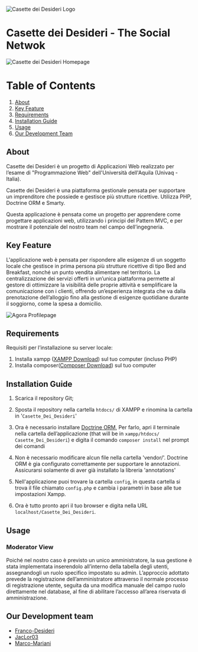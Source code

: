 ![Casette dei Desideri Logo](libs/Smarty/immagini/2.png)

# Casette dei Desideri - The Social Netwok

![Casette dei Desideri Homepage](libs/Smarty/immagini/AgoraHomepage.png)

# Table of Contents

1. [About](#about)
1. [Key Feature](#key-feature)
1. [Requirements](#requirements)
1. [Installation Guide](#installation-guide)
1. [Usage](#usage)
1. [Our Development Team](#our-development-team)

## About

Casette dei Desideri è un progetto di Applicazioni Web realizzato per l’esame di "Programmazione Web" dell'Università dell'Aquila (Univaq - Italia).

Casette dei Desideri è una piattaforma gestionale pensata per supportare un imprenditore che possiede e gestisce più strutture ricettive. Utilizza PHP, Doctrine ORM e Smarty.

Questa applicazione è pensata come un progetto per apprendere come progettare applicazioni web, utilizzando i principi del Pattern MVC, e per mostrare il potenziale del nostro team nel campo dell’ingegneria.

## Key Feature

L'applicazione web è pensata per rispondere alle esigenze di un soggetto locale che gestisce in prima persona più strutture ricettive di tipo Bed and Breakfast, nonché un punto vendita alimentare nel territorio. La centralizzazione dei servizi offerti in un’unica piattaforma permette al gestore di ottimizzare la visibilità delle proprie attività e semplificare la comunicazione con i clienti, offrendo un’esperienza integrata che va dalla prenotazione dell’alloggio fino alla gestione di esigenze quotidiane durante il soggiorno, come la spesa a domicilio.

![Agora Profilepage](libs/Smarty/immagini/AgoraProfile.png)

## Requirements

Requisiti per l’installazione su server locale:

1. Installa xampp ([XAMPP Download](https://www.apachefriends.org/it/download.html)) sul tuo computer (incluso PHP)
1. Installa composer([Composer Download](https://getcomposer.org/download/)) sul tuo computer 

## Installation Guide

1. Scarica il repository Git;
2. Sposta il repository nella cartella `htdocs/` di XAMPP e rinomina la cartella in '`Casette_Dei_Desideri`'

3. Ora è necessario installare [Doctrine ORM](https://www.doctrine-project.org/), Per farlo, apri il terminale nella cartella dell’applicazione (that will be in `xampp/htdocs/    Casette_Dei_Desideri`) e digita il comando `composer install` nel prompt dei comandi

4. Non è necessario modificare alcun file nella cartella 'vendor/'. Doctrine ORM è gia configurato correttamente per supportare le annotazioni. Assicurarsi solamente di aver già installato la libreria 'annotations'

5. Nell'applicazione puoi trovare la cartella `config`, in questa cartella si trova il file chiamato `config.php` e cambia i parametri in base alle tue impostazioni Xampp.

6. Ora è tutto pronto apri il tuo browser e digita nella URL `localhost/Casette_Dei_Desideri`.

## Usage

### Moderator View

Poiché nel nostro caso è previsto un unico amministratore, la sua gestione è stata implementata inserendolo all’interno della tabella degli utenti, assegnandogli un ruolo specifico impostato su admin.
L’approccio adottato prevede la registrazione dell’amministratore attraverso il normale processo di registrazione utente, seguita da una modifica manuale del campo ruolo direttamente nel database, al fine di abilitare l’accesso all’area riservata di amministrazione.

## Our Development team

- [Franco-Desideri](https://github.com/Franco-Desideri)
- [JacLor03](https://github.com/JacLor03)
- [Marco-Mariani](https://github.com/Marco-Mariani)
